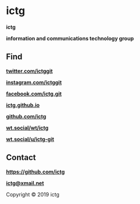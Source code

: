 # ictg
**ictg**

**information and communications technology group**

## Find

<strong><a href="https://twitter.com/ictg_git">twitter.com/ictggit</a></strong>

<strong><a href="https://www.instagram.com/ictg.git/">instagram.com/ictggit</a></strong>

<strong><a href="https://www.facebook.com/ictg.git">facebook.com/ictg.git</a></strong>

<strong><a href="https://ictg.github.io">ictg.github.io</a></strong>

<strong><a href="https://github.com/ictg">github.com/ictg</a></strong>

<strong><a href="https://wt.social/wt/ictg">wt.social/wt/ictg</a></strong>

<strong><a href="https://wt.social/u/ictg-git">wt.social/u/ictg-git</a></strong>

## Contact
**https://github.com/ictg**

**ictg@xmail.net**

Copyright © 2019 ictg
